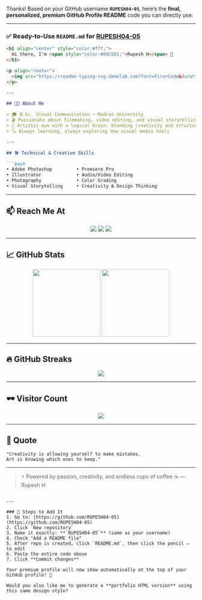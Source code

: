 Thanks! Based on your GitHub username **`RUPESH04-05`**, here’s the **final, personalized, premium GitHub Profile README** code you can directly use:

---

### ✅ **Ready-to-Use `README.md` for [RUPESH04-05](https://github.com/RUPESH04-05)**

````markdown
<h1 align="center" style="color:#fff;">
  Hi there, I'm <span style="color:#00CED1;">Rupesh H</span> 👋
</h1>

<p align="center">
  <img src="https://readme-typing-svg.demolab.com?font=Fira+Code&duration=3000&pause=1000&color=00CED1&center=true&vCenter=true&width=435&lines=Visual+Communication+Student;Filmmaker+%7C+Editor+%7C+Photographer;Creative+Minds+Speak+Visually" alt="Typing SVG" />
</p>

---

## 🧑‍🎓 About Me

> 🎓 B.Sc. Visual Communication – Madras University  
> 🎬 Passionate about filmmaking, video editing, and visual storytelling  
> 🎨 Artistic eye with a logical brain: blending creativity and structure  
> 🔍 Always learning, always exploring new visual media tools

---

## 🛠️ Technical & Creative Skills

```bash
• Adobe Photoshop         • Premiere Pro
• Illustrator             • Audio/Video Editing
• Photography             • Color Grading
• Visual Storytelling     • Creativity & Design Thinking
````

---

## 📫 Reach Me At

<p align="center">
  <a href="mailto:rupeshjyoshna30@gmail.com"><img src="https://img.shields.io/badge/Gmail-Email Me-red?style=for-the-badge&logo=gmail&logoColor=white"/></a>
  <a href="https://wa.me/919500020887"><img src="https://img.shields.io/badge/WhatsApp-Chat Now-25D366?style=for-the-badge&logo=whatsapp&logoColor=white"/></a>
  <a href="https://github.com/RUPESH04-05"><img src="https://img.shields.io/badge/GitHub-RUPESH04--05-000?style=for-the-badge&logo=github&logoColor=white"/></a>
</p>

---

## 📈 GitHub Stats

<p align="center">
  <img src="https://github-readme-stats.vercel.app/api?username=RUPESH04-05&show_icons=true&theme=algolia&hide_border=true&border_radius=8&custom_title=My+GitHub+Stats" height="180"/>
  <img src="https://github-readme-stats.vercel.app/api/top-langs/?username=RUPESH04-05&layout=compact&theme=algolia&hide_border=true&border_radius=8" height="180"/>
</p>

---

## 🔥 GitHub Streaks

<p align="center">
  <img src="https://streak-stats.demolab.com?user=RUPESH04-05&theme=dark&hide_border=true&border_radius=8"/>
</p>

---

## 🕶️ Visitor Count

<p align="center">
  <img src="https://komarev.com/ghpvc/?username=RUPESH04-05&label=Profile+Views&color=0e75b6&style=flat-square" />
</p>

---

## 🎯 Quote

```text
"Creativity is allowing yourself to make mistakes.
Art is knowing which ones to keep."
```

---

> ⚡ Powered by passion, creativity, and endless cups of coffee ☕
> — Rupesh H

```

---

### 📌 Steps to Add It
1. Go to: [https://github.com/RUPESH04-05](https://github.com/RUPESH04-05)
2. Click `New repository`
3. Name it exactly: **`RUPESH04-05`** (same as your username)
4. Check "Add a README file"
5. After repo is created, click `README.md`, then click the pencil ✏️ to edit
6. Paste the entire code above
7. Click **Commit changes**

Your premium profile will now show automatically at the top of your GitHub profile! 🎉

Would you also like me to generate a **portfolio HTML version** using this same design style?
```
